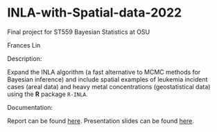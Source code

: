 # INLA-with-Spatial-data-2022
Final project for ST559 Bayesian Statistics at OSU

Frances Lin

Description:

Expand the INLA algorithm (a fast alternative to MCMC methods for Bayesian inference) and include spatial examples of leukemia incident cases (areal data) and heavy metal concentrations (geostatistical data) using the **R** package `R-INLA`. 

Documentation:

Report can be found [here](https://github.com/franceslinyc/INLA-with-Spatial-data-2022/blob/main/reporting/Lin_ST559_Project.pdf). Presentation slides can be found [here](https://github.com/franceslinyc/INLA-with-Spatial-data-2022/blob/main/reporting/Lin_ST559_Presentation.pdf). 

